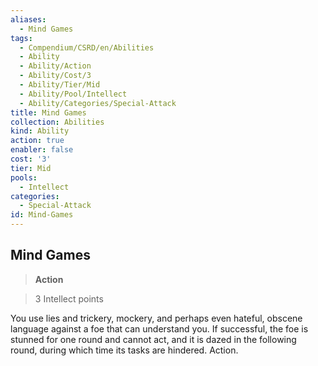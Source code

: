 ```yaml
---
aliases:
  - Mind Games
tags:
  - Compendium/CSRD/en/Abilities
  - Ability
  - Ability/Action
  - Ability/Cost/3
  - Ability/Tier/Mid
  - Ability/Pool/Intellect
  - Ability/Categories/Special-Attack
title: Mind Games
collection: Abilities
kind: Ability
action: true
enabler: false
cost: '3'
tier: Mid
pools:
  - Intellect
categories:
  - Special-Attack
id: Mind-Games
---
```

## Mind Games    
>**Action**    
>3 Intellect points  
    
You use lies and trickery, mockery, and perhaps even hateful, obscene language against a foe that can understand you. If successful, the foe is stunned for one round and cannot act, and it is dazed in the following round, during which time its tasks are hindered. Action.
